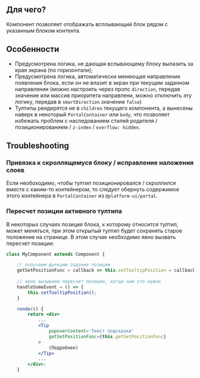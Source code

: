 ## Для чего?
Компонент позволяет отображать всплывающий блок рядом с указанным блоком контента.

## Особенности
 * Предусмотрена логика, не дающая вслывающему блоку вылазить за края экрана (по горизонтали);
 * Предусмотрена логика, автоматически меняющая направление появления блока, если он не влазит в экран при текущем заданном направлении (можно настроить через пропс `direction`, передав значение или массив приоритета направлени, можно отключить эту логику, передав в `smartDirection` значение `false`)
 * Тултипы рендерятся не в `children` текущего компонента, а вынесены наверх в некоторый `PortalContainer` или `body`, что позволяет избежать проблем с наследованием стилей родителя / позиционированием / `z-index` / `overflow: hidden`.


## Troubleshooting

### Привязка к скроллящемуся блоку / исправление наложения слоев
Если необоходимо, чтобы тултип позиционировался / скроллился вместе с каким-то контейнером, то следует обернуть содержимое этого контейнера в `PortalContainer` из `@platform-ui/portal`.

### Пересчет позиции активного тултипа
В некоторых случаях позиция блока, к которому относится тултип, может меняться, при этом открытый тултип будет сохранять старое положение на странице.
В этом случае необходимо явно вызвать пересчет позиции:

```jsx
class MyComponent extends Component {

    // получаем функцию задания позиции
    getSetPositionFunc = callback => this.setTooltipPosition = callback;
    
    // явно вызываем пересчет позиции, когда нам это нужно 
    handleSomeEvent = () => {
        this.setTooltipPosition();
    }

    render() {
        return <div>
            ...
            <Tip
                popoverContent='Текст подсказки'
                getSetPositionFunc={this.getSetPositionFunc}
            >
                (Подробнее)
            </Tip>
            ...
        </div>;
    }
```

